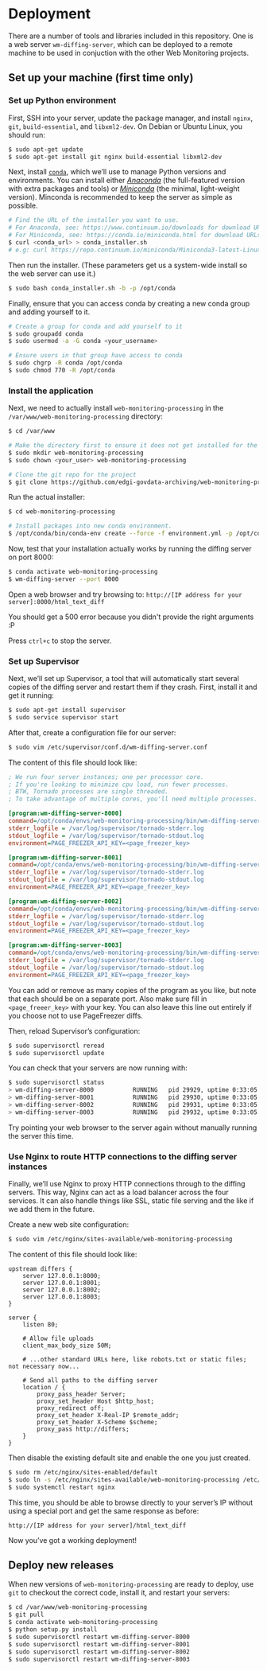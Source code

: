 # Deployment

There are a number of tools and libraries included in this repository. One is a web server `wm-diffing-server`, which can be deployed to a remote machine to be used in conjuction with the other Web Monitoring projects.


## Set up your machine (first time only)

### Set up Python environment

First, SSH into your server, update the package manager, and install `nginx`, `git`, `build-essential`, and `libxml2-dev`. On Debian or Ubuntu Linux, you should run:

```sh
$ sudo apt-get update
$ sudo apt-get install git nginx build-essential libxml2-dev
```

Next, install [`conda`](https://conda.io/), which we’ll use to manage Python versions and environments. You can install either [*Anaconda*](https://www.continuum.io/downloads) (the full-featured version with extra packages and tools) or [*Miniconda*](https://conda.io/miniconda.html) (the minimal, light-weight version). Minconda is recommended to keep the server as simple as possible.

```sh
# Find the URL of the installer you want to use.
# For Anaconda, see: https://www.continuum.io/downloads for download URLs
# For Miniconda, see: https://conda.io/miniconda.html for download URLs
$ curl <conda_url> > conda_installer.sh 
# e.g: curl https://repo.continuum.io/miniconda/Miniconda3-latest-Linux-x86_64.sh > conda_installer.sh
```

Then run the installer. (These parameters get us a system-wide install so the web server can use it.)

```sh
$ sudo bash conda_installer.sh -b -p /opt/conda
```

Finally, ensure that you can access conda by creating a new conda group and adding yourself to it.

```sh
# Create a group for conda and add yourself to it
$ sudo groupadd conda
$ sudo usermod -a -G conda <your_username>

# Ensure users in that group have access to conda
$ sudo chgrp -R conda /opt/conda
$ sudo chmod 770 -R /opt/conda
```


### Install the application

Next, we need to actually install `web-monitoring-processing` in the `/var/www/web-monitoring-processing` directory:

```sh
$ cd /var/www

# Make the directory first to ensure it does not get installed for the root user
$ sudo mkdir web-monitoring-processing
$ sudo chown <your_user> web-monitoring-processing

# Clone the git repo for the project
$ git clone https://github.com/edgi-govdata-archiving/web-monitoring-processing.git
```

Run the actual installer:

```sh
$ cd web-monitoring-processing

# Install packages into new conda environment.
$ /opt/conda/bin/conda-env create --force -f environment.yml -p /opt/conda/envs/web-monitoring-processing

```

Now, test that your installation actually works by running the diffing server on port 8000:

```sh
$ conda activate web-monitoring-processing
$ wm-diffing-server --port 8000
```

Open a web browser and try browsing to: `http://[IP address for your server]:8000/html_text_diff`

You should get a 500 error because you didn't provide the right arguments :P

Press `ctrl+c` to stop the server.


### Set up Supervisor

Next, we’ll set up Supervisor, a tool that will automatically start several copies of the diffing server and restart them if they crash. First, install it and get it running:

```sh
$ sudo apt-get install supervisor
$ sudo service supervisor start
```

After that, create a configuration file for our server:

```sh
$ sudo vim /etc/supervisor/conf.d/wm-diffing-server.conf
```

The content of this file should look like:

```ini
; We run four server instances; one per processor core.
; If you're looking to minimize cpu load, run fewer processes.
; BTW, Tornado processes are single threaded.
; To take advantage of multiple cores, you'll need multiple processes.

[program:wm-diffing-server-8000]
command=/opt/conda/envs/web-monitoring-processing/bin/wm-diffing-server --port 8000
stderr_logfile = /var/log/supervisor/tornado-stderr.log
stdout_logfile = /var/log/supervisor/tornado-stdout.log
environment=PAGE_FREEZER_API_KEY=<page_freezer_key>

[program:wm-diffing-server-8001]
command=/opt/conda/envs/web-monitoring-processing/bin/wm-diffing-server --port 8001
stderr_logfile = /var/log/supervisor/tornado-stderr.log
stdout_logfile = /var/log/supervisor/tornado-stdout.log
environment=PAGE_FREEZER_API_KEY=<page_freezer_key>

[program:wm-diffing-server-8002]
command=/opt/conda/envs/web-monitoring-processing/bin/wm-diffing-server --port 8002
stderr_logfile = /var/log/supervisor/tornado-stderr.log
stdout_logfile = /var/log/supervisor/tornado-stdout.log
environment=PAGE_FREEZER_API_KEY=<page_freezer_key>

[program:wm-diffing-server-8003]
command=/opt/conda/envs/web-monitoring-processing/bin/wm-diffing-server --port 8003
stderr_logfile = /var/log/supervisor/tornado-stderr.log
stdout_logfile = /var/log/supervisor/tornado-stdout.log
environment=PAGE_FREEZER_API_KEY=<page_freezer_key>
```

You can add or remove as many copies of the program as you like, but note that each should be on a separate port. Also make sure fill in `<page_freeer_key>` with your key. You can also leave this line out entirely if you choose not to use PageFreezer diffs.

Then, reload Supervisor’s configuration:

```sh
$ sudo supervisorctl reread
$ sudo supervisorctl update
```

You can check that your servers are now running with:

```sh
$ sudo supervisorctl status
> wm-diffing-server-8000           RUNNING   pid 29929, uptime 0:33:05
> wm-diffing-server-8001           RUNNING   pid 29930, uptime 0:33:05
> wm-diffing-server-8002           RUNNING   pid 29931, uptime 0:33:05
> wm-diffing-server-8003           RUNNING   pid 29932, uptime 0:33:05
```

Try pointing your web browser to the server again without manually running the server this time.


### Use Nginx to route HTTP connections to the diffing server instances

Finally, we’ll use Nginx to proxy HTTP connections through to the diffing servers. This way, Nginx can act as a load balancer across the four services. It can also handle things like SSL, static file serving and the like if we add them in the future.

Create a new web site configuration:

```sh
$ sudo vim /etc/nginx/sites-available/web-monitoring-processing
```

The content of this file should look like:

```nginx
upstream differs {
    server 127.0.0.1:8000;
    server 127.0.0.1:8001;
    server 127.0.0.1:8002;
    server 127.0.0.1:8003;
}

server {
    listen 80;

    # Allow file uploads
    client_max_body_size 50M;
    
    # ...other standard URLs here, like robots.txt or static files; not necessary now...

    # Send all paths to the diffing server
    location / {
        proxy_pass_header Server;
        proxy_set_header Host $http_host;
        proxy_redirect off;
        proxy_set_header X-Real-IP $remote_addr;
        proxy_set_header X-Scheme $scheme;
        proxy_pass http://differs;
    }
}
```

Then disable the existing default site and enable the one you just created.

```sh
$ sudo rm /etc/nginx/sites-enabled/default
$ sudo ln -s /etc/nginx/sites-available/web-monitoring-processing /etc/nginx/sites-enabled/web-monitoring-processing
$ sudo systemctl restart nginx
```

This time, you should be able to browse directly to your server’s IP without using a special port and get the same response as before:

`http://[IP address for your server]/html_text_diff`

Now you’ve got a working deployment!


## Deploy new releases

When new versions of `web-monitoring-processing` are ready to deploy, use `git` to checkout the correct code, install it, and restart your servers:

```sh
$ cd /var/www/web-monitoring-processing
$ git pull
$ conda activate web-monitoring-processing
$ python setup.py install
$ sudo supervisorctl restart wm-diffing-server-8000
$ sudo supervisorctl restart wm-diffing-server-8001
$ sudo supervisorctl restart wm-diffing-server-8002
$ sudo supervisorctl restart wm-diffing-server-8003
```
